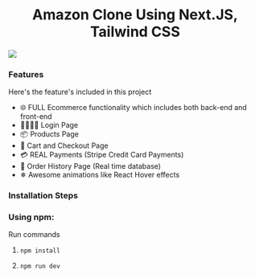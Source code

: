 <h1 align="center">Amazon Clone Using Next.JS, Tailwind CSS</h1>

<img src="https://github.com/Subhampreet/Amazon-Clone/blob/main/public/template.png">


### Features

Here's the feature's included in this project

- 🌐 FULL Ecommerce functionality which includes both back-end and front-end
- 👨‍👩‍👧‍👦 Login Page
- 📦 Products Page
- 🛒 Cart and Checkout Page
- 💳 REAL Payments (Stripe Credit Card Payments)
- 📝 Order History Page (Real time database)
- ❄ Awesome animations like React Hover effects 

### Installation Steps

### Using npm: 

Run commands

1) ```npm install```

2) ```npm run dev```



